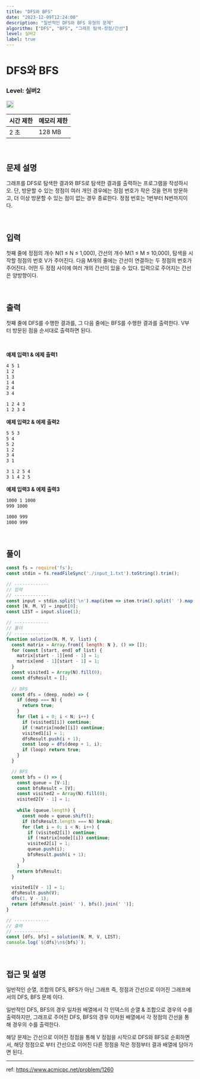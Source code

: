 ```yaml
---
title: "DFS와 BFS"
date: "2023-12-09T12:24:00"
description: "일반적인 DFS와 BFS 유형의 문제"
algorithm: ["DFS", "BFS", "그래프 탐색-정점/간선"]
level: 실버2
label: true
---
```


# DFS와 BFS

### Level: 실버2

<img src="https://d2gd6pc034wcta.cloudfront.net/tier/9.svg" style="width: 20px" />

<br>

| 시간 제한 | 메모리 제한 |
| -------- | ---------- |
| 2 초 | 128 MB |

<br>

## 문제 설명

그래프를 DFS로 탐색한 결과와 BFS로 탐색한 결과를 출력하는 프로그램을 작성하시오. 단, 방문할 수 있는 정점이 여러 개인 경우에는 정점 번호가 작은 것을 먼저 방문하고, 더 이상 방문할 수 있는 점이 없는 경우 종료한다. 정점 번호는 1번부터 N번까지이다.

<br>

## 입력

첫째 줄에 정점의 개수 N(1 ≤ N ≤ 1,000), 간선의 개수 M(1 ≤ M ≤ 10,000), 탐색을 시작할 정점의 번호 V가 주어진다. 다음 M개의 줄에는 간선이 연결하는 두 정점의 번호가 주어진다. 어떤 두 정점 사이에 여러 개의 간선이 있을 수 있다. 입력으로 주어지는 간선은 양방향이다.

<br>

## 출력

첫째 줄에 DFS를 수행한 결과를, 그 다음 줄에는 BFS를 수행한 결과를 출력한다. V부터 방문된 점을 순서대로 출력하면 된다.

<br>

**예제 입력1 & 에제 출력1**

~~~txt
4 5 1
1 2
1 3
1 4
2 4
3 4

~~~

~~~txt
1 2 4 3
1 2 3 4

~~~

**예제 입력2 & 에제 출력2**

~~~txt
5 5 3
5 4
5 2
1 2
3 4
3 1

~~~

~~~txt
3 1 2 5 4
3 1 4 2 5

~~~

**예제 입력3 & 에제 출력3**

~~~txt
1000 1 1000
999 1000

~~~

~~~txt
1000 999
1000 999

~~~

<br>

## 풀이

~~~js
const fs = require('fs');
const stdin = fs.readFileSync('./input_1.txt').toString().trim();

// -------------
// 입력
// -------------
const input = stdin.split('\n').map(item => item.trim().split(' ').map(Number));
const [N, M, V] = input[0];
const LIST = input.slice(1);

// -------------
// 풀이
// -------------
function solution(N, M, V, list) {
  const matrix = Array.from({ length: N }, () => []);
  for (const [start, end] of list) {
    matrix[start - 1][end - 1] = 1;
    matrix[end - 1][start - 1] = 1;
  }
  const visited1 = Array(N).fill(0);
  const dfsResult = [];
  
  // DFS
  const dfs = (deep, node) => {
    if (deep === N) {
      return true;
    }
    for (let i = 0; i < N; i++) {
      if (visited1[i]) continue;
      if (!matrix[node][i]) continue;
      visited1[i] = 1;
      dfsResult.push(i + 1);
      const loop = dfs(deep + 1, i);
      if (loop) return true;
    }
  }

  // BFS
  const bfs = () => {
    const queue = [V-1];
    const bfsResult = [V];
    const visited2 = Array(N).fill(0);
    visited2[V - 1] = 1;
    
    while (queue.length) {
      const node = queue.shift();
      if (bfsResult.length === N) break;
      for (let i = 0; i < N; i++) {
        if (visited2[i]) continue;
        if (!matrix[node][i]) continue;
        visited2[i] = 1;
        queue.push(i);
        bfsResult.push(i + 1);
      }
    }
    return bfsResult;
  }

  visited1[V - 1] = 1;
  dfsResult.push(V);
  dfs(1, V - 1);
  return [dfsResult.join(' '), bfs().join(' ')];
}

// -------------
// 출력
// -------------
const [dfs, bfs] = solution(N, M, V, LIST);
console.log(`${dfs}\n${bfs}`);
~~~

<br>

## 접근 및 설명

일반적인 순열, 조합의 DFS, BFS가 아닌 그래프 즉, 정점과 간선으로 이어진 그래프에서의 DFS, BFS 문제 이다.

일반적인 DFS, BFS의 경우 일차원 배열에서 각 인덱스의 순열 & 조합으로 경우의 수를 출력하지만, 그래프로 주어진 DFS, BFS의 경우 이차원 배열에서 각 정점의 간선을 통해 경우의 수를 출력한다.

해당 문제는 간선으로 이어진 정점을 통해 V 정점을 시작으로 DFS와 BFS로 순회하면서,
해당 정점으로 부터 간선으로 이어진 다른 정점을 작은 정점부터 결과 배열에 담아가면 된다.

---

ref: https://www.acmicpc.net/problem/1260